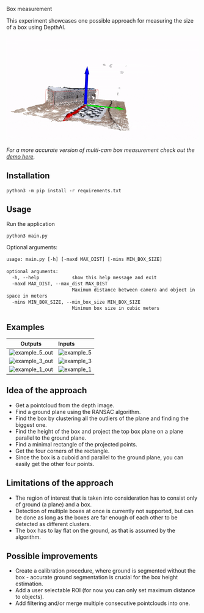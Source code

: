 Box measurement

This experiment showcases one possible approach for measuring the size of a box using DepthAI.

![demo](https://github.com/luxonis/depthai-experiments/blob/master/gen2-multiple-devices/box-measurement/img/demo.gif)

_For a more accurate version of multi-cam box measurement check out the [demo here](https://github.com/luxonis/depthai-experiments/tree/master/gen2-multiple-devices/box-measurement)._

## Installation
```
python3 -m pip install -r requirements.txt
```

## Usage

Run the application

```
python3 main.py
```

Optional arguments:
```
usage: main.py [-h] [-maxd MAX_DIST] [-mins MIN_BOX_SIZE]

optional arguments:
  -h, --help            show this help message and exit
  -maxd MAX_DIST, --max_dist MAX_DIST
                        Maximum distance between camera and object in space in meters
  -mins MIN_BOX_SIZE, --min_box_size MIN_BOX_SIZE
                        Minimum box size in cubic meters
```

## Examples
Outputs                                    | Inputs
:----------------------------------------:|:---------------------|
![example_5_out](https://user-images.githubusercontent.com/47612463/177592137-169290fb-a359-4663-9030-050a661b5196.png) | ![example_5](https://user-images.githubusercontent.com/47612463/177592142-bead0286-8934-4c4f-b14f-12e162ff3330.png) 
![example_3_out](https://user-images.githubusercontent.com/47612463/177592144-faba302c-4bf6-42f2-9d32-7f69a4a0db02.png) | ![example_3](https://user-images.githubusercontent.com/47612463/177592146-02c191ae-fde7-4790-98ea-2da3da5579a3.png)
![example_1_out](https://user-images.githubusercontent.com/47612463/177592149-045326d6-cc7b-4751-b34e-0fefd951a3d8.png) |  ![example_1](https://user-images.githubusercontent.com/47612463/177592151-3cced47a-9a18-4a15-8ff2-1ecbdecaba7b.png)

## Idea of the approach
  * Get a pointcloud from the depth image.
  * Find a ground plane using the RANSAC algorithm.
  * Find the box by clustering all the outliers of the plane and finding the biggest one.
  * Find the height of the box and project the top box plane on a plane parallel to the ground plane.
  * Find a minimal rectangle of the projected points.
  * Get the four corners of the rectangle.
  * Since the box is a cuboid and parallel to the ground plane, you can easily get the other four points.


## Limitations of the approach
  * The region of interest that is taken into consideration has to consist only of ground (a plane) and a box.
  * Detection of multiple boxes at once is currently not supported, but can be done as long as the boxes are far enough of each other to be detected as different clusters.
  * The box has to lay flat on the ground, as that is assumed by the algorithm.

## Possible improvements
  * Create a calibration procedure, where ground is segmented without the box - accurate ground segmentation is crucial for the box height estimation.
  * Add a user selectable ROI (for now you can only set maximum distance to objects).
  * Add filtering and/or merge multiple consecutive pointclouds into one.
